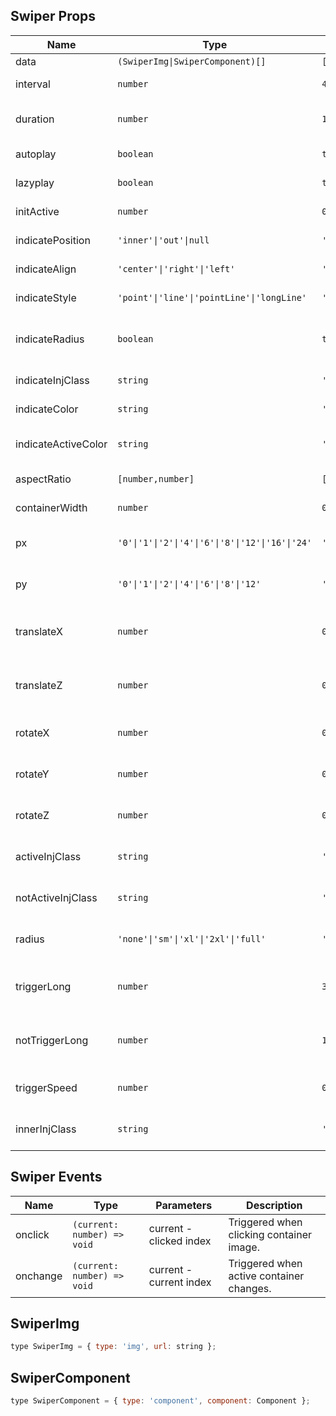 ## Swiper Props

| Name                | Type                                             | Default       | Required | Description                                     |
| ------------------- | ------------------------------------------------ | ------------- | -------- | ----------------------------------------------- |
| data                | `(SwiperImg\|SwiperComponent)[]`                 | `[]`          | Y        | Data.                                           |
| interval            | `number`                                         | `4`           | N        | Interval time (seconds).                        |
| duration            | `number`                                         | `1000`        | N        | Transition duration (milliseconds).             |
| autoplay            | `boolean`                                        | `true`        | N        | Whether to autoplay.                            |
| lazyplay            | `boolean`                                        | `true`        | N        | Whether to lazy load.                           |
| initActive          | `number`                                         | `0`           | N        | Initial active index.                           |
| indicatePosition    | `'inner'\|'out'\|null`                           | `'inner'`     | N        | Indicator position.                             |
| indicateAlign       | `'center'\|'right'\|'left'`                      | `'center'`    | N        | Indicator alignment.                            |
| indicateStyle       | `'point'\|'line'\|'pointLine'\|'longLine'`       | `'pointLine'` | N        | Indicator style.                                |
| indicateRadius      | `boolean`                                        | `true`        | N        | Whether indicator has rounded corners.          |
| indicateInjClass    | `string`                                         | `''`          | N        | Indicator injected class.                       |
| indicateColor       | `string`                                         | `''`          | N        | Indicator color.                                |
| indicateActiveColor | `string`                                         | `''`          | N        | Active indicator color.                         |
| aspectRatio         | `[number,number]`                                | `[16, 9]`     | N        | Container aspect ratio.                         |
| containerWidth      | `number`                                         | `0`           | N        | Container width.                                |
| px                  | `'0'\|'1'\|'2'\|'4'\|'6'\|'8'\|'12'\|'16'\|'24'` | `'0'`         | N        | Container horizontal padding.                   |
| py                  | `'0'\|'1'\|'2'\|'4'\|'6'\|'8'\|'12'`             | `'0'`         | N        | Container vertical padding.                     |
| translateX          | `number`                                         | `0`           | N        | Inactive container X-axis translation.          |
| translateZ          | `number`                                         | `0`           | N        | Inactive container Z-axis translation.          |
| rotateX             | `number`                                         | `0`           | N        | Inactive container X-axis rotation.             |
| rotateY             | `number`                                         | `0`           | N        | Inactive container Y-axis rotation.             |
| rotateZ             | `number`                                         | `0`           | N        | Inactive container Z-axis rotation.             |
| activeInjClass      | `string`                                         | `''`          | N        | Active container injected class.                |
| notActiveInjClass   | `string`                                         | `''`          | N        | Inactive container injected class.              |
| radius              | `'none'\|'sm'\|'xl'\|'2xl'\|'full'`              | `'none'`      | N        | Container inner area border radius.             |
| triggerLong         | `number`                                         | `30`          | N        | Slide distance percentage that always triggers. |
| notTriggerLong      | `number`                                         | `10`          | N        | Slide distance percentage that never triggers.  |
| triggerSpeed        | `number`                                         | `0.5`         | N        | Slide speed coefficient that triggers.          |
| innerInjClass       | `string`                                         | `''`          | N        | Container inner element injected class.         |

## Swiper Events

| Name     | Type                        | Parameters              | Description                              |
| -------- | --------------------------- | ----------------------- | ---------------------------------------- |
| onclick  | `(current: number) => void` | current - clicked index | Triggered when clicking container image. |
| onchange | `(current: number) => void` | current - current index | Triggered when active container changes. |

## SwiperImg

```javascript
type SwiperImg = { type: 'img', url: string };
```

## SwiperComponent

```javascript
type SwiperComponent = { type: 'component', component: Component };
```
